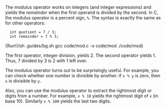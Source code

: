 The modulus operator works on integers (and integer expressions) and yields the *remainder* when the first operand is divided by the second.  In C, the modulus operator is a percent sign, `%`.  The syntax is exactly the same as for other operators:

```code
  int quotient = 7 / 3;
  int remainder = 7 % 3;
```

{Run!}(sh .guides/bg.sh gcc code/mod.c -o code/mod ./code/mod)

The first operator, integer division, yields 2.  The second operator yields 1.  Thus, 7 divided by 3 is 2 with 1 left over.

The modulus operator turns out to be surprisingly useful.  For example, you can check whether one number is divisible by another: if `x % y` is zero, then `x` is divisible by `y`.

Also, you can use the modulus operator to extract the rightmost digit or digits from a number.  For example, `x % 10` yields the rightmost digit of `x` (in base 10).  Similarly `x % 100` yields the last two digits.
